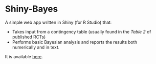 # Shiny-Bayes

A simple web app written in Shiny (for R Studio) that:

* Takes input from a contingency table (usually found in the *Table 2* of published RCTs)
* Performs basic Bayesian analysis and reports the results both numerically and in text.


It is available [here](https://chrisjake.github.io/bayes-trial-eval.html).